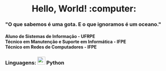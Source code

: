 <h1 align="center"> Hello, World! :computer:</h1>
<h3 align="left"> "O que sabemos é uma gota. E o que ignoramos é um oceano." </h3>
<h4>
  Aluno de Sistemas de Informação - UFRPE
  <br/> Técnico em Manutenção e Suporte em Informática - IFPE
  <br/> Técnico em Redes de Computadores - IFPE
</h4>

<h3>
  Linguagens:
  <img src="https://logos-download.com/wp-content/uploads/2016/10/Python_logo_icon.png" width="25" height="25"/> Python
</h3>
